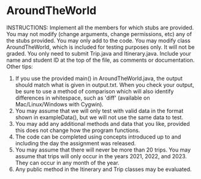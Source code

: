 # AroundTheWorld
 
INSTRUCTIONS: Implement all the members for which stubs are provided.
   You may not modify (change arguments, change permissions, etc) any of the
   stubs provided. You may only add to the code.
   You may modify class AroundTheWorld, which is included for testing purposes only.
   It will not be graded.  You only need to submit Trip.java and Itinerary.java.
   Include your name and student ID at the top of the file, as comments or
   documentation. 
   Other tips: 
   1. If you use the provided main() in AroundTheWorld.java, the output should
      match what is given in output.txt. When you check your output, be sure to
      use a method of comparison which will also identify differences in whitespace,
      such as 'diff' (available on Mac/Linux/Windows with Cygwin).
   2. You may assume that we will only test with valid data in the format
      shown in exampleData(), but we will not use the same data to test.
   3. You may add any additional methods and data that you like, provided
      this does not change how the program functions.
   5. The code can be completed using concepts introduced up to and including
      the day the assignment was released.
   6. You may assume that there will never be more than 20 trips.
      You may assume that trips will only occur in the years 2021, 2022,
      and 2023. They can occur in any month of the year.
   7. Any public method in the Itinerary and Trip classes may be evaluated.
